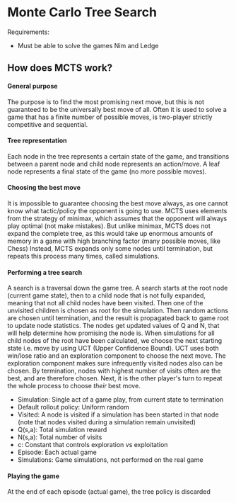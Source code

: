 # Monte Carlo Tree Search

Requirements:
* Must be able to solve the games Nim and Ledge


## How does MCTS work?

#### General purpose
The purpose is to find the most promising next move, 
but this is not guaranteed to be the universally best move of all. 
Often it is used to solve a game that has a finite number of possible
moves, is two-player strictly competitive and sequential.

#### Tree representation
Each node in the tree represents a certain state of the game, and 
transitions between a parent node and child node represents an action/move.
A leaf node represents a final state of the game (no more possible moves).
 
 
#### Choosing the best move 
It is impossible to guarantee choosing the best move always, as one cannot 
know what tactic/policy the opponent is going to use. MCTS uses elements from 
the strategy of minimax, which assumes that the opponent will always play 
optimal (not make mistakes).
But unlike minimax, MCTS does not expand the complete tree, as this would
take up enormous amounts of memory in a game with high branching factor 
(many possible moves, like Chess) Instead, MCTS expands only some nodes until
termination, but repeats this process many times, called simulations.

#### Performing a tree search
A search is a traversal down the game tree. A search starts at the root node
(current game state), then to a child node that is not fully expanded, meaning that not all
child nodes have been visited. Then one of the unvisited children is chosen as
root for the simulation. Then random actions are chosen until termination, 
and the result is propagated back to game root to update node statistics. 
The nodes get updated values of Q and N, that will help determine how 
promising the node is. When simulations for all child nodes of the root have
been calculated, we choose the next starting state i.e. move by using UCT 
(Upper Confidence Bound). UCT uses both win/lose ratio and an exploration 
component to choose the next move. The exploration component makes sure
infrequently visited nodes also can be chosen. By termination, nodes with 
highest number of visits often are the best, and are therefore chosen. Next, it
is the other player's turn to repeat the whole process to choose *their* best move.  

* Simulation: Single act of a game play, from current state to termination
* Default rollout policy: Uniform random
* Visited: A node is visited if a simulation has been started in that node 
(note that nodes visited during a simulation remain unvisited)
* Q(s,a): Total simulation reward 
* N(s,a): Total number of visits
* c: Constant that controls exploration vs exploitation
* Episode: Each actual game 
* Simulations: Game simulations, not performed on the real game

#### Playing the game
At the end of each episode (actual game), the tree policy is discarded  
